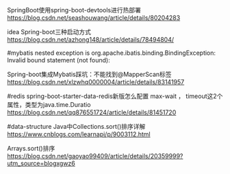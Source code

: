 SpringBoot使用spring-boot-devtools进行热部署
https://blog.csdn.net/seashouwang/article/details/80204283

idea Spring-boot三种启动方式
https://blog.csdn.net/azhong148/article/details/78494804/

#mybatis
nested exception is org.apache.ibatis.binding.BindingException: Invalid bound statement (not found):

Spring-boot集成Mybatis踩坑：不能找到@MapperScan标签
https://blog.csdn.net/xlzwhq0000004/article/details/83141957


#redis
spring-boot-starter-data-redis新版怎么配置 max-wait ， timeout这2个属性，类型为java.time.Duratio
https://blog.csdn.net/qq876551724/article/details/81451720

#data-structure
Java中Collections.sort()排序详解
https://www.cnblogs.com/learnapi/p/9003112.html

Arrays.sort()排序
https://blog.csdn.net/gaoyao99409/article/details/20359999?utm_source=blogxgwz6

